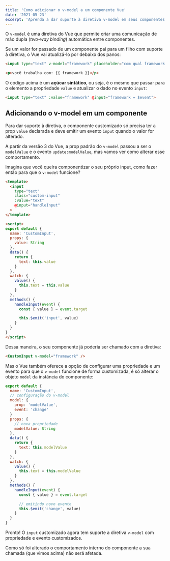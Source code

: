 ```yaml
---
title: 'Como adicionar o v-model a um componente Vue'
date: '2021-05-23'
excerpt: 'Aprenda a dar suporte à diretiva v-model em seus componentes.'
---
```


O `v-model` é uma diretiva do Vue que permite criar uma comunicação de mão dupla (*two-way binding*) automática entre componentes.

Se um valor for passado de um componente pai para um filho com suporte à diretiva, o Vue vai atualizá-lo por debaixo dos panos:

```html
<input type="text" v-model="framework" placeholder="com qual framework você trabalha?">

<p>você trabalha com: {{ framework }}</p>
```

O código acima é um **açúcar sintático**, ou seja, é o mesmo que passar para o elemento a propriedade `value` e atualizar o dado no evento `input`:

```html
<input type="text" :value="framework" @input="framework = $event">
```

## Adicionando o v-model em um componente

Para dar suporte à diretiva, o componente customizado só precisa ter a prop `value` declarada e deve emitir um evento `input` quando o valor for alterado.

A partir da versão 3 do Vue, a prop padrão do `v-model` passou a ser o `modelValue` e o evento `update:modelValue`, mas vamos ver como alterar esse comportamento.

Imagina que você queira componentizar o seu próprio input, como fazer então para que o `v-model` funcione?

```html
<template>
  <input
    type="text"
    class="custom-input"
    :value="text"
    @input="handleInput"
  >
</template>

<script>
export default {
  name: 'CustomInput',
  props: {
    value: String
  },
  data() {
    return {
      text: this.value
    }
  },
  watch: {
    value() {
      this.text = this.value
    }
  },
  methods() {
    handleInput(event) {
      const { value } = event.target

      this.$emit('input', value)
    }
  }
}
</script>
```

Dessa maneira, o seu componente já poderia ser chamado com a diretiva:

```html
<CustomInput v-model="framework" />
```

Mas o Vue também oferece a opção de configurar uma propriedade e um evento para que o `v-model` funcione de forma customizada, é só alterar o objeto `model` da instância do componente:

```javascript
export default {
  name: 'CustomInput',
  // configuração do v-model
  model: {
    prop: 'modelValue',
    event: 'change'
  }
  props: {
    // nova propriedade
    modelValue: String
  },
  data() {
    return {
      text: this.modelValue
    }
  },
  watch: {
    value() {
      this.text = this.modelValue
    }
  },
  methods() {
    handleInput(event) {
      const { value } = event.target

      // emitindo novo evento
      this.$emit('change', value)
    }
  }
}
```

Pronto! O `input` customizado agora tem suporte a diretiva `v-model` com propriedade e evento customizados.

Como só foi alterado o comportamento interno do componente a sua chamada (que vimos acima) não será afetada.
